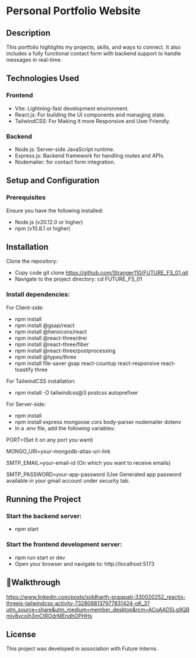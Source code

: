 # Personal Portfolio Website

## Description
This portfolio highlights my projects, skills, and ways to connect. It also includes a fully functional contact form with backend support to handle messages in real-time.

## Technologies Used
### Frontend
- Vite: Lightning-fast development environment.
- React.js: For building the UI components and managing state.
- TailwindCSS: For Making it more Responsive and User Friendly.
### Backend
- Node.js: Server-side JavaScript runtime.
- Express.js: Backend framework for handling routes and APIs.
- Nodemailer: for contact form integration.
## Setup and Configuration
### Prerequisites
Ensure you have the following installed:

- Node.js (v20.12.0 or higher)
- npm (v10.8.1 or higher)
## Installation
Clone the repository:
- Copy code git clone https://github.com/Stranger110/FUTURE_FS_01.git
- Navigate to the project directory: cd FUTURE_FS_01
### Install dependencies:

For Client-side:
- npm install
- npm install @gsap/react
- npm install @heroicons/react
- npm install @react-three/drei
- npm install @react-three/fiber
- npm install @react-three/postprocessing
- npm install @types/three
- npm install file-saver gsap react-countup react-responsive react-toastify three

For TailwindCSS installation:
- npm install -D tailwindcss@3 postcss autoprefixer

For Server-side:
- npm install
- npm install express mongoose cors body-parser nodemailer dotenv
- In a .env file, add the following variables:

PORT=(Set it on any port you want)

MONGO_URI=your-mongodb-atlas-uri-link

SMTP_EMAIL=your-email-id (On which you want to receive emails)

SMTP_PASSWORD=your-app-password (Use Generated app password available in your gmail account under security tab.

## Running the Project
### Start the backend server:
- npm start
### Start the frontend development server:
- npm run start or dev
- Open your browser and navigate to:
 http://localhost:5173

## 🧪Walkthrough
https://www.linkedin.com/posts/siddharth-prajapati-330020252_reactjs-threejs-tailwindcss-activity-7328068137977831424-oK_3?utm_source=share&utm_medium=member_desktop&rcm=ACoAAD5Lg9QBmjv8vcoih3mCtROdrMEndhOPHHs

## License
This project was developed in association with Future Interns.
